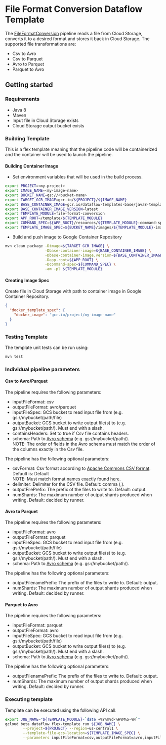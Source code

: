 # File Format Conversion Dataflow Template

The [FileFormatConversion](src/main/java/com/google/cloud/teleport/v2/templates/FileFormatConversion.java) pipeline reads a file from Cloud Storage, converts it to a desired format and stores it back in Cloud Storage. The supported file transformations are:
* Csv to Avro
* Csv to Parquet
* Avro to Parquet
* Parquet to Avro

## Getting started 

### Requirements
* Java 8
* Maven
* Input file in Cloud Storage exists
* Cloud Storage output bucket exists

  
### Building Template
This is a flex template meaning that the pipeline code will be containerized and the container will be used to launch the pipeline.

#### Building Container Image
* Set environment variables that will be used in the build process.
```sh
export PROJECT=<my-project>
export IMAGE_NAME=<my-image-name>
export BUCKET_NAME=gs://<bucket-name>
export TARGET_GCR_IMAGE=gcr.io/${PROJECT}/${IMAGE_NAME}
export BASE_CONTAINER_IMAGE=gcr.io/dataflow-templates-base/java8-template-launcher-base
export BASE_CONTAINER_IMAGE_VERSION=latest
export TEMPLATE_MODULE=file-format-conversion
export APP_ROOT=/template/${TEMPLATE_MODULE}
export COMMAND_SPEC=${APP_ROOT}/resources/${TEMPLATE_MODULE}-command-spec.json
export TEMPLATE_IMAGE_SPEC=${BUCKET_NAME}/images/${TEMPLATE_MODULE}-image-spec.json
```
* Build and push image to Google Container Repository
```sh
mvn clean package -Dimage=${TARGET_GCR_IMAGE} \
                  -Dbase-container-image=${BASE_CONTAINER_IMAGE} \
                  -Dbase-container-image.version=${BASE_CONTAINER_IMAGE_VERSION} \
                  -Dapp-root=${APP_ROOT} \
                  -Dcommand-spec=${COMMAND_SPEC} \
                  -am -pl ${TEMPLATE_MODULE}
```

#### Creating Image Spec

Create file in Cloud Storage with path to container image in Google Container Repository.
```json
{
  "docker_template_spec": {
    "docker_image": "gcr.io/project/my-image-name"
  }
}
```

### Testing Template

The template unit tests can be run using:
```sh
mvn test
```

### Individual pipeline parameters

#### Csv to Avro/Parquet

The pipeline requires the following parameters:
* inputFileFormat: csv
* outputFileFormat: avro/parquet
* inputFileSpec: GCS bucket to read input file from (e.g. gs://mybucket/path/file)
* outputBucket: GCS bucket to write output file(s) to (e.g. gs://mybucket/path/). Must end with a slash.
* containsHeaders: Set to true if Csv file contains headers.
* schema: Path to [Avro schema](https://avro.apache.org/docs/1.8.1/spec.html#schemas) (e.g. gs://mybucket/path/).  
  NOTE: The order of fields in the Avro schema must match the order of the columns exactly in the Csv file.

The pipeline has the following optional parameters:
* csvFormat: Csv format according to [Apache Commons CSV format](https://commons.apache.org/proper/commons-csv/apidocs/org/apache/commons/csv/CSVFormat.html). Default is: Default  
  NOTE: Must match format names exactly found [here](http://commons.apache.org/proper/commons-csv/apidocs/org/apache/commons/csv/CSVFormat.Predefined.html#Default).
* delimiter: Delimiter for the CSV file. Default: comma (,).  
* outputFilePrefix: The prefix of the files to write to. Default: output.
* numShards: The maximum number of output shards produced when writing. Default: decided by runner.

#### Avro to Parquet

The pipeline requires the following parameters:
* inputFileFormat: avro
* outputFileFormat: parquet
* inputFileSpec: GCS bucket to read input file from (e.g. gs://mybucket/path/file)
* outputBucket: GCS bucket to write output file(s) to (e.g. gs://mybucket/path/). Must end with a slash.
* schema: Path to [Avro schema](https://avro.apache.org/docs/1.8.1/spec.html#schemas) (e.g. gs://mybucket/path/).

The pipeline has the following optional parameters:
* outputFilenamePrefix: The prefix of the files to write to. Default: output.
* numShards: The maximum number of output shards produced when writing. Default: decided by runner.
  
#### Parquet to Avro

The pipeline requires the following parameters:
* inputFileFormat: parquet
* outputFileFormat: avro
* inputFileSpec: GCS bucket to read input file from (e.g. gs://mybucket/path/file)
* outputBucket: GCS bucket to write output file(s) to (e.g. gs://mybucket/path/). Must end with a slash.
* schema: Path to [Avro schema](https://avro.apache.org/docs/1.8.1/spec.html#schemas) (e.g. gs://mybucket/path/).

The pipeline has the following optional parameters:
* outputFilenamePrefix: The prefix of the files to write to. Default: output.
* numShards: The maximum number of output shards produced when writing. Default: decided by runner.
  
### Executing template
  
Template can be executed using the following API call:
```sh
export JOB_NAME="${TEMPLATE_MODULE}-`date +%Y%m%d-%H%M%S-%N`"
gcloud beta dataflow flex-template run ${JOB_NAME} \
        --project=${PROJECT} --region=us-central1 \
        --template-file-gcs-location=${TEMPLATE_IMAGE_SPEC} \
        --parameters inputFileFormat=csv,outputFileFormat=avro,inputFileSpec="$BUCKET_NAME/path/to/input-file.csv",outputBucket="$BUCKET_NAME/path/to/output-location",containsHeaders=false,schema="$BUCKET_NAME/path/to/avro-schema",outputFilePrefix=output-avro-file,numShards=3,csvFormat=Default,delimiter=","

```
